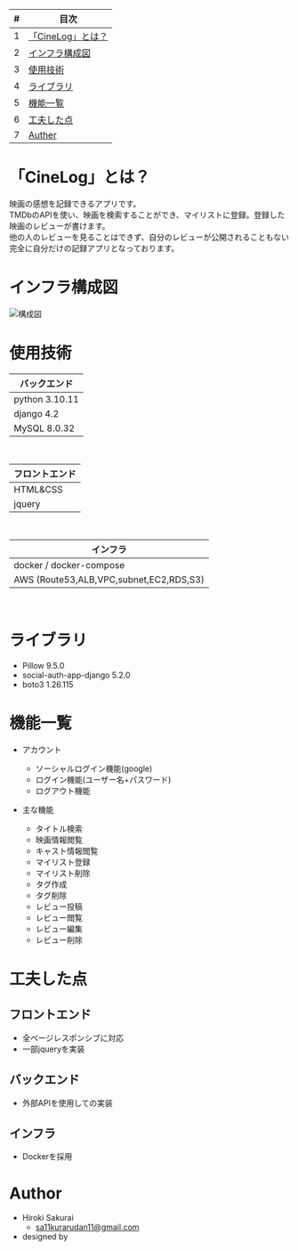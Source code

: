 
| # | 目次 |
| ---- | ---|
| 1 | [「CineLog」とは？](#「CineLog」とは？) |
| 2 | [インフラ構成図](#インフラ構成図) |
| 3 | [使用技術](#使用技術) |
| 4 | [ライブラリ](#ライブラリ) |
| 5 | [機能一覧](#機能一覧) |
| 6 | [工夫した点](#工夫した点) |
| 7 | [Auther](#Auther) |


# 「CineLog」とは？
映画の感想を記録できるアプリです。  
TMDbのAPIを使い、映画を検索することができ、マイリストに登録。登録した映画のレビューが書けます。  
他の人のレビューを見ることはできず、自分のレビューが公開されることもない完全に自分だけの記録アプリとなっております。


# インフラ構成図

![構成図](https://user-images.githubusercontent.com/112597892/233933946-c3cdeaaf-4ac0-4f10-9f44-153dde80c4d7.jpg)




# 使用技術

| バックエンド
----|
| python 3.10.11 |
| django 4.2 |
| MySQL 8.0.32|
<br />

| フロントエンド
----|
| HTML&CSS |
| jquery |
<br />


| インフラ
----|
| docker / docker-compose  |
| AWS (Route53,ALB,VPC,subnet,EC2,RDS,S3) |
<br />


# ライブラリ

- Pillow 9.5.0
- social-auth-app-django 5.2.0
- boto3 1.26.115

# 機能一覧

 - アカウント
   - ソーシャルログイン機能(google)
   - ログイン機能(ユーザー名+パスワード)
   - ログアウト機能

 - 主な機能
   - タイトル検索
   - 映画情報閲覧
   - キャスト情報閲覧
   - マイリスト登録
   - マイリスト削除
   - タグ作成
   - タグ削除
   - レビュー投稿
   - レビュー閲覧
   - レビュー編集
   - レビュー削除




# 工夫した点
## フロントエンド
 - 全ページレスポンシブに対応 
 - 一部jqueryを実装

## バックエンド
 - 外部APIを使用しての実装

## インフラ
 - Dockerを採用

# Author

* Hiroki Sakurai 
  - sa11kurarudan11@gmail.com
* designed by 

